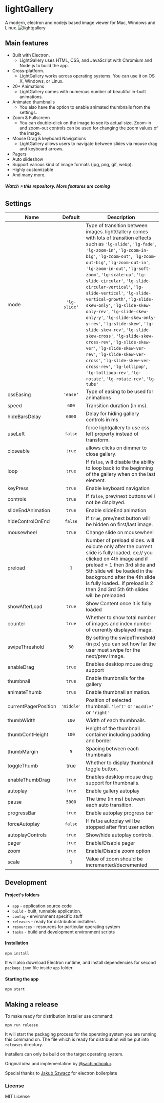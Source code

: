 # lightGallery
A modern, electron and nodejs based image viewer for Mac, Windows and Linux.
![lightgallery](http://sachinchoolur.github.io/electron-gallery/lightgallery.png)

Main features
---

* Built with Electron.
  * LightGallery uses HTML, CSS, and JavaScript with Chromium and Node.js to build the app.
* Cross-platform.
  * LightGallery works across operating systems. You can use it on OS X, Windows, or Linux. 
* 20+ Animations
  * LightGallery comes with numerous number of beautiful in-built animations.
* Animated thumbnails
  * You also have the option to enable animated thumbnails from the settings.
* Zoom & Fullscreen
  * You can double-click on the image to see its actual size. Zoom-in and zoom-out controls can be used for changing the zoom values of the image.
*  Mouse Drag & keyboard Navigations
   * LightGallery allows users to navigate between slides via mouse drag and keyboard arrows.
* Pagers
* Auto slideshow
* Support various kind of image formats (jpg, png, gif, webp).
* Highly customizable
* And many more.

##### Watch :star: this repository. More features are coming

Settings
---


| Name        | Default           | Description  |
| ------------- |:-------------:| -----|
|mode|`'lg-slide'`|Type of transition between images. lightGallery comes with lots of transition effects such as `'lg-slide'`, `'lg-fade'`, `'lg-zoom-in'`, `'lg-zoom-in-big'`, `'lg-zoom-out'`, `'lg-zoom-out-big'`, `'lg-zoom-out-in'`, `'lg-zoom-in-out'`, `'lg-soft-zoom'`, `'lg-scale-up'`, `'lg-slide-circular'`, `'lg-slide-circular-vertical'`, `'lg-slide-vertical'`, `'lg-slide-vertical-growth'`, `'lg-slide-skew-only'`, `'lg-slide-skew-only-rev'`, `'lg-slide-skew-only-y'`, `'lg-slide-skew-only-y-rev'`, `'lg-slide-skew'`, `'lg-slide-skew-rev'`, `'lg-slide-skew-cross'`, `'lg-slide-skew-cross-rev'`, `'lg-slide-skew-ver'`, `'lg-slide-skew-ver-rev'`, `'lg-slide-skew-ver-cross'`, `'lg-slide-skew-ver-cross-rev'`, `'lg-lollipop'`, `'lg-lollipop-rev'`, `'lg-rotate'`, `'lg-rotate-rev'`, `'lg-tube'`|
|cssEasing|`'ease'`|Type of easing to be used for animations|
|speed|`600`|Transition duration (in ms).|
|hideBarsDelay|`6000`|Delay for hiding gallery controls in ms|
|useLeft|`false`|force lightgallery to use css left property instead of transform.|
|closeable|`true`|allows clicks on dimmer to close gallery.|
|loop|`true`|If `false`, will disable the ability to loop back to the beginning of the gallery when on the last element.|
|keyPress|`true`|Enable keyboard navigation|
|controls|`true`|If `false`, prev/next buttons will not be displayed.|
|slideEndAnimation|`true`|Enable slideEnd animation|
|hideControlOnEnd|`false`|If `true`, prev/next button will be hidden on first/last image.|
|mousewheel|`true`|Change slide on mousewheel|
|preload|`1`|Number of preload slides. will exicute only after the current slide is fully loaded. ex:// you clicked on 4th image and if preload = 1 then 3rd slide and 5th slide will be loaded in the background after the 4th slide is fully loaded.. if preload is 2 then 2nd 3rd 5th 6th slides will be preloaded|
|showAfterLoad|`true`|Show Content once it is fully loaded|
|counter|`true`|Whether to show total number of images and index number of currently displayed image.|
|swipeThreshold|`50`|By setting the swipeThreshold (in px) you can set how far the user must swipe for the next/prev image.|
|enableDrag|`true`|Enables desktop mouse drag support|
|thumbnail|`true`|Enable thumbnails for the gallery|
|animateThumb|`true`|Enable thumbnail animation.|
|currentPagerPosition |`'middle'`|Position of selected thumbnail. `'left'` or `'middle'` or `'right'`|
|thumbWidth|`100`|Width of each thumbnails.|
|thumbContHeight|`100`|Height of the thumbnail container including padding and border|
|thumbMargin|`5`|Spacing between each thumbnails|
|toggleThumb|true|Whether to display thumbnail toggle button.|
|enableThumbDrag|`true`|Enables desktop mouse drag support for thumbnails.|
|autoplay|`true`|Enable gallery autoplay|
|pause|`5000`|The time (in ms) between each auto transition.|
|progressBar |`true`|Enable autoplay progress bar|
|forceAutoplay|`false`|If `false` autoplay will be stopped after first user action|
|autoplayControls|`true`|Show/hide autoplay controls.|
|pager|`true`|Enable/Disable pager|
|zoom|`true`|Enable/Disable zoom option|
|scale|`1`|Value of zoom should be incremented/decremented|



Development
---
#### Project's folders

- `app` - application source code
- `build` - built, runnable application.
- `config` - environment specific stuff
- `releases` - ready for distribution installers
- `resources` - resources for particular operating system
- `tasks` - build and development environment scripts


#### Installation

```
npm install
```
It will also download Electron runtime, and install dependencies for second `package.json` file inside `app` folder.

#### Starting the app

```
npm start
```




Making a release
----

To make ready for distribution installer use command:
```
npm run release
```
It will start the packaging process for the operating system you are running this command on. The file which is ready for distribution will be put into `releases` directory.

Installers can only be build on the target operating system.

Original idea and implementation by [@sachinchoolur](https://twitter.com/sachinchoolur).

Special thanks to [Jakub Szwacz](https://github.com/szwacz) for electron boilerplate

### License

MIT License
